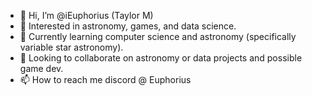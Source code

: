 - 👋 Hi, I’m @iEuphorius (Taylor M)
- 👀 Interested in astronomy, games, and data science.
- 🌱 Currently learning computer science and astronomy (specifically variable star astronomy).
- 💞️ Looking to collaborate on astronomy or data projects and possible game dev.
- 📫 How to reach me discord @ Euphorius

<!---
iEuphorius/iEuphorius is a ✨ special ✨ repository because its `README.md` (this file) appears on your GitHub profile.
You can click the Preview link to take a look at your changes.
--->
